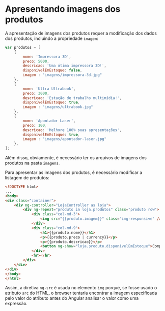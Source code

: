# Apresentando imagens dos produtos

A apresentação de imagens dos produtos requer a modificação dos dados dos produtos, incluindo a propriedade `imagem`:

```js
var produtos = [
	{
		nome: 'Impressora 3D',
		preco: 5000,
		descricao: 'Uma ótima impressora 3D!',
		disponivelEmEstoque: false,
		imagem : "imagens/impressora-3d.jpg"
	},
	{
		nome: 'Ultra Ultrabook',
		preco: 3000,
		descricao: 'Estação de trabalho multimídia!',
		disponivelEmEstoque: true,
		imagem : "imagens/ultrabook.jpg"
	},
	{
		nome: 'Apontador Laser',
		preco: 100,
		descricao: 'Melhore 100% suas apresentações',
		disponivelEmEstoque: true,
		imagem : "imagens/apontador-laser.jpg"
	},	
]; 
```

Além disso, obviamente, é necessário ter os arquivos de imagens dos produtos na pasta `imagens`.

Para apresentar as imagens dos produtos, é necessário modificar a listagem de produtos:

```html
<!DOCTYPE html>
...
<body>
<div class="container">
	<div ng-controller="LojaController as loja">
		<div ng-repeat="produto in loja.produtos" class="produto row">
			<div class="col-md-3">
				<img src="{{produto.imagem}}" class="img-responsive" />
			</div>
			<div class="col-md-9">
				<h1>{{produto.nome}}</h1>
				<p>{{produto.preco | currency}}</p>
				<p>{{produto.descricao}}</p>
				<button ng-show="loja.produto.disponivelEmEstoque">Comprar</button>
			</div>
			<hr></hr>
		</div>
	</div>
</div>
</body>
</html>
```

Assim, a diretiva `ng-src` é usada no elemento `img` porque, se fosse usado o atributo `src` do HTML, o browser tentaria encontrar a imagem especificada pelo valor do atributo antes do Angular analisar o valor como uma expressão.